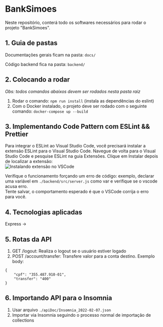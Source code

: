 # BankSimoes
  
Neste repositório, conterá todo os softwares necessários para rodar o projeto "BankSimoes".  
  
## 1. Guia de pastas
  
Documentações gerais ficam na pasta: `docs/`  
  
Código backend fica na pasta: `backend/`

## 2. Colocando a rodar
  
*Obs: todos comandos abaixos devem ser rodados nesta pasta raiz*
1. Rodar o comando: `npm run install` (instala as dependências do eslint)
2. Com o Docker instalado, o projeto deve ser rodado com o seguinte comando: `docker-compose up --build`


## 3. Implementando Code Pattern com ESLint && Prettier
Para integrar o ESLint ao Visual Studio Code, você precisará instalar a extensão ESLint para o Visual Studio Code. Navegue de volta para o Visual Studio Code e pesquise ESLint na guia Extensões. Clique em Instalar depois de localizar a extensão:  
![Instalando extensão no VSCode](https://assets.digitalocean.com/articles/linting-and-formatting-with-eslint-in-vs-code/2.png)
  
Verifique o funcionamento forçando um erro de código: exemplo, declarar uma variável em `./backend/src/server.js` como var e verifique se o vscode acusa erro.  
Tente salvar, o comportamento esperado é que o VSCode corrija o erro para você.  
  
## 4. Tecnologias aplicadas
Express -> 

## 5. Rotas da API
1. GET /logout: Realiza o logout se o usuário estiver logado
2. POST /account/transfer: Transfere valor para a conta destino. Exemplo body:  
```
{
	"cpf": "355.487.910-01",
	"transfer": "400"	
}
```

## 6. Importando API para o Insomnia
1. Usar arquivo `./apiDoc/Insomnia_2022-02-07.json`
2. Importar via Insomnia seguindo o processo normal de importação de collections